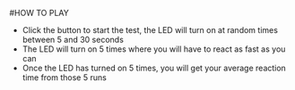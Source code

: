
 #HOW TO PLAY
 * Click the button to start the test, the LED will turn on at random times between 5 and 30 seconds
 * The LED will turn on 5 times where you will have to react as fast as you can
 * Once the LED has turned on 5 times, you will get your average reaction time from those 5 runs
